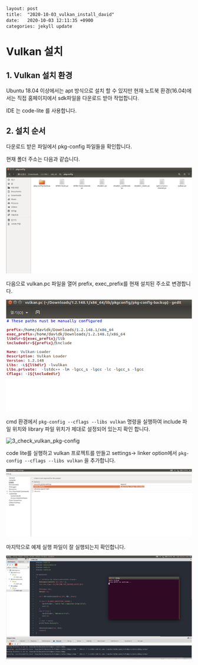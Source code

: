 ```
layout: post
title:  "2020-10-03_vulkan_install_david"
date:   2020-10-03 12:11:35 +0900
categories: jekyll update
```

# Vulkan 설치

## 1. Vulkan 설치 환경

Ubuntu 18.04 이상에서는 apt 방식으로 설치 할 수 있지만 현재 노트북 환경(16.04)에서는 직접 홈페이지에서 sdk파일을 다운로드 받아 작업합니다.

IDE 는  code-lite  를 사용합니다.

## 2. 설치 순서

다운로드 받은 파일에서 pkg-config 파일들을 확인합니다.

현재 폴더 주소는 다음과 같습니다.

![vulkan_pkg-config_location](/assets/vulkan_related/1_vulkan_pkg-config_location.png)

다음으로  vulkan.pc 파일을 열어 prefix, exec_prefix를 현재 설치된 주소로 변경합니다.

![](/assets/vulkan_related/2_vulakn_pc_fix.png)

cmd 환경에서 `pkg-config --cflags --libs vulkan` 명령을 실행하여 include 파일 위치와 library 파일 위치가 제대로 설정되어 있는지 확인 합니다.

 ![3_check_vulkan_pkg-config](/home/davidk/Desktop/vulkan_related/3_check_vulkan_pkg-config.png)



code lite를 실행하고  vulkan 프로젝트를 만들고 settings-> linker option에서 `pkg-config --cflags --libs vulkan` 을 추가합니다.

 ![](/assets/vulkan_related/4_codelite_vulkan_pkg_config.png)



마지막으로 예제 실행 파일이 잘 실행되는지 확인합니다.

![](/assets/vulkan_related/5_codelite_vulkan_build_check.png)

